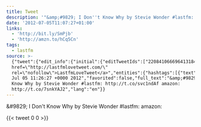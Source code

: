 ```yaml
---
title: Tweet
description: '"&amp;#9829; I Don''t Know Why by Stevie Wonder #lastfm:  amazon: "'
date: '2012-07-05T11:07:27+01:00'
links:
  - 'http://bit.ly/SmPjb'
  - 'http://amzn.to/hCq5Cn'
tags:
  - lastfm
source: >-
  {"tweet":{"edit_info":{"initial":{"editTweetIds":["220841066696413184"],"editableUntil":"2012-07-05T12:26:27.986Z","editsRemaining":"5","isEditEligible":true}},"retweeted":false,"source":"<a
  href=\"http://lastfmlovetweet.com/\"
  rel=\"nofollow\">LastfmLoveTweet</a>","entities":{"hashtags":[{"text":"lastfm","indices":["46","53"]}],"symbols":[],"user_mentions":[],"urls":[{"url":"http://t.co/svc1ndAf","expanded_url":"http://bit.ly/SmPjb","display_url":"bit.ly/SmPjb","indices":["55","75"]},{"url":"http://t.co/7snkYAJ2","expanded_url":"http://amzn.to/hCq5Cn","display_url":"amzn.to/hCq5Cn","indices":["84","104"]}]},"display_text_range":["0","104"],"favorite_count":"0","id_str":"220841066696413184","truncated":false,"retweet_count":"0","id":"220841066696413184","possibly_sensitive":false,"created_at":"Thu
  Jul 05 11:26:27 +0000 2012","favorited":false,"full_text":"&amp;#9829; I Don't
  Know Why by Stevie Wonder #lastfm: http://t.co/svc1ndAf amazon:
  http://t.co/7snkYAJ2","lang":"en"}}
---
```

&amp;#9829; I Don't Know Why by Stevie Wonder #lastfm:  amazon: 
    
{{< tweet 0 0 >}}
    
